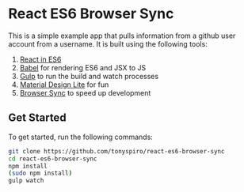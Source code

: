 React ES6 Browser Sync
===
This is a simple example app that pulls information from a github user account from a username.  It is built using the following tools:

1. [React in ES6](https://github.com/facebook/react)
2. [Babel](https://github.com/babel/babel) for rendering ES6 and JSX to JS
3. [Gulp](https://github.com/gulpjs/gulp) to run the build and watch processes
4. [Material Design Lite](https://github.com/google/material-design-lite) for fun
5. [Browser Sync](https://github.com/BrowserSync/browser-sync) to speed up development

Get Started
----
To get started, run the following commands:
```sh
git clone https://github.com/tonyspiro/react-es6-browser-sync
cd react-es6-browser-sync
npm install
(sudo npm install)
gulp watch
```
